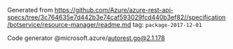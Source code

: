 Generated from https://github.com/Azure/azure-rest-api-specs/tree/3c764635e7d442b3e74caf593029fcd440b3ef82//specification/botservice/resource-manager/readme.md tag: `package-2017-12-01`

Code generator @microsoft.azure/autorest.go@2.1.178


